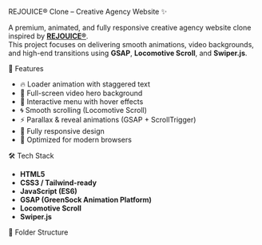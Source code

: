 REJOUICE® Clone – Creative Agency Website ✨

A premium, animated, and fully responsive creative agency website clone inspired by **[REJOUICE®](https://rejouice.com/)**.  
This project focuses on delivering smooth animations, video backgrounds, and high-end transitions using **GSAP**, **Locomotive Scroll**, and **Swiper.js**.


 🚀 Features
- 🔥 Loader animation with staggered text
- 🎥 Full-screen video hero background
- 🎨 Interactive menu with hover effects
- 🌀 Smooth scrolling (Locomotive Scroll)
- ⚡ Parallax & reveal animations (GSAP + ScrollTrigger)
- 📱 Fully responsive design
- 🎯 Optimized for modern browsers


🛠️ Tech Stack
- **HTML5**
- **CSS3 / Tailwind-ready**
- **JavaScript (ES6)**
- **GSAP (GreenSock Animation Platform)**
- **Locomotive Scroll**
- **Swiper.js**


📂 Folder Structure
